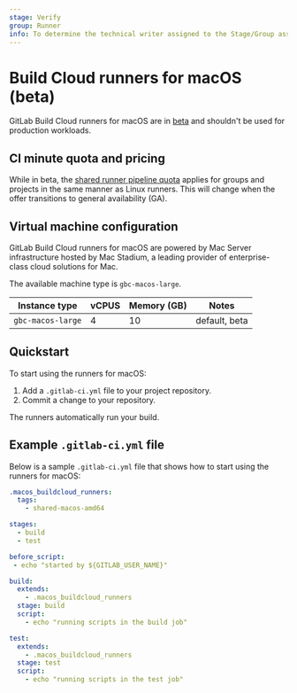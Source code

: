 ```yaml
---
stage: Verify
group: Runner
info: To determine the technical writer assigned to the Stage/Group associated with this page, see https://about.gitlab.com/handbook/engineering/ux/technical-writing/#assignments
---
```


# Build Cloud runners for macOS (beta)

GitLab Build Cloud runners for macOS are in [beta](https://about.gitlab.com/handbook/product/gitlab-the-product/#beta)
and shouldn't be used for production workloads. 

## CI minute quota and pricing

While in beta, the [shared runner pipeline quota](../../../user/admin_area/settings/continuous_integration.md#shared-runners-pipeline-minutes-quota)
applies for groups and projects in the same manner as Linux runners. This will change when the offer transitions to general availability (GA).

## Virtual machine configuration

GitLab Build Cloud runners for macOS are powered by Mac Server infrastructure hosted by Mac Stadium, a leading provider of enterprise-class cloud solutions for Mac.

The available machine type is `gbc-macos-large`.

| Instance type | vCPUS | Memory (GB) | Notes |
| --------- | --- | ------- | ------- |
|  `gbc-macos-large` | 4 | 10 | default, beta |

## Quickstart

To start using the runners for macOS:

1. Add a `.gitlab-ci.yml` file to your project repository.
1. Commit a change to your repository.

The runners automatically run your build.

## Example `.gitlab-ci.yml` file

Below is a sample `.gitlab-ci.yml` file that shows how to start using the runners for macOS:

```yaml
.macos_buildcloud_runners:
  tags:
    - shared-macos-amd64

stages:
  - build
  - test

before_script:
 - echo "started by ${GITLAB_USER_NAME}"

build:
  extends:
    - .macos_buildcloud_runners
  stage: build
  script:
    - echo "running scripts in the build job"

test:
  extends:
    - .macos_buildcloud_runners
  stage: test
  script:
    - echo "running scripts in the test job"
```
